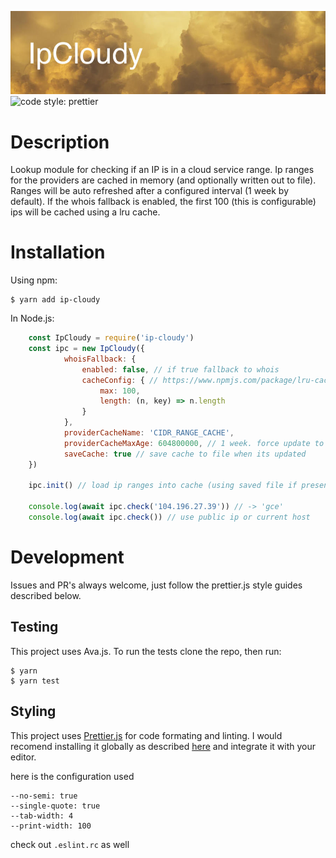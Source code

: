 ![banner](https://github.com/mirusresearch/ipCloudy/blob/master/banner.jpg)
![code style: prettier](https://img.shields.io/badge/code_style-prettier-ff69b4.svg)

# Description #
Lookup module for checking if an IP is in a cloud service range. Ip ranges for the providers are cached in memory (and optionally written out to file). Ranges will be auto refreshed after a configured interval (1 week by default). If the whois fallback is enabled, the first 100 (this is configurable) ips will be cached using a lru cache.

# Installation #
Using npm:

```
$ yarn add ip-cloudy
```

In Node.js:

```javascript
    const IpCloudy = require('ip-cloudy')
    const ipc = new IpCloudy({
            whoisFallback: {
                enabled: false, // if true fallback to whois
                cacheConfig: { // https://www.npmjs.com/package/lru-cache
                    max: 100,
                    length: (n, key) => n.length
                }
            },
            providerCacheName: 'CIDR_RANGE_CACHE',
            providerCacheMaxAge: 604800000, // 1 week. force update to ip range cache
            saveCache: true // save cache to file when its updated
    })

    ipc.init() // load ip ranges into cache (using saved file if present, else going out and getting the ranges)

    console.log(await ipc.check('104.196.27.39')) // -> 'gce'
    console.log(await ipc.check()) // use public ip or current host
```

# Development #
Issues and PR's always welcome, just follow the prettier.js style guides described below.

## Testing ##
This project uses Ava.js. To run the tests clone the repo, then run:

```
$ yarn
$ yarn test
```

## Styling ##

This project uses [Prettier.js](https://prettier.io/) for code formating and linting. I would recomend installing it globally as described [here](https://prettier.io/docs/en/install.html) and integrate it with your editor.

here is the configuration used

```
--no-semi: true
--single-quote: true
--tab-width: 4
--print-width: 100
```

check out `.eslint.rc` as well
